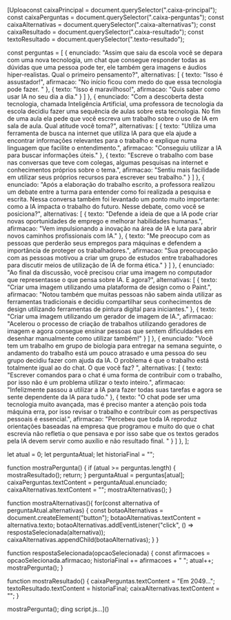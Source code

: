 [Uploaconst caixaPrincipal = document.querySelector(".caixa-principal");
const caixaPerguntas = document.querySelector(".caixa-perguntas");
const caixaAlternativas = document.querySelector(".caixa-alternativas");
const caixaResultado = document.querySelector(".caixa-resultado");
const textoResultado = document.querySelector(".texto-resultado");

const perguntas = [
    {
        enunciado: "Assim que saiu da escola você se depara com uma nova tecnologia, um chat que consegue responder todas as dúvidas que uma pessoa pode ter, ele também gera imagens e áudios hiper-realistas. Qual o primeiro pensamento?",
        alternativas: [
            {
                texto: "Isso é assustador!",
                afirmacao: "No início ficou com medo do que essa tecnologia pode fazer. "
            },
            {
                texto: "Isso é maravilhoso!",
                afirmacao: "Quis saber como usar IA no seu dia a dia."
            }
        ]
    },
    {
        enunciado: "Com a descoberta desta tecnologia, chamada Inteligência Artificial, uma professora de tecnologia da escola decidiu fazer uma sequência de aulas sobre esta tecnologia. No fim de uma aula ela pede que você escreva um trabalho sobre o uso de IA em sala de aula. Qual atitude você toma?",
        alternativas: [
            {
                texto: "Utiliza uma ferramenta de busca na internet que utiliza IA para que ela ajude a encontrar informações relevantes para o trabalho e explique numa linguagem que facilite o entendimento.",
                afirmacao: "Conseguiu utilizar a IA para buscar informações úteis."
            },
            {
                texto: "Escreve o trabalho com base nas conversas que teve com colegas, algumas pesquisas na internet e conhecimentos próprios sobre o tema.",
                afirmacao: "Sentiu mais facilidade em utilizar seus próprios recursos para escrever seu trabalho."
            }
        ]
    },
    {
        enunciado: "Após a elaboração do trabalho escrito, a professora realizou um debate entre a turma para entender como foi realizada a pesquisa e escrita. Nessa conversa também foi levantado um ponto muito importante: como a IA impacta o trabalho do futuro. Nesse debate, como você se posiciona?",
        alternativas: [
            {
                texto: "Defende a ideia de que a IA pode criar novas oportunidades de emprego e melhorar habilidades humanas.",
                afirmacao: "Vem impulsionando a inovação na área de IA e luta para abrir novos caminhos profissionais com IA."
            },
            {
                texto: "Me preocupo com as pessoas que perderão seus empregos para máquinas e defendem a importância de proteger os trabalhadores.",
                afirmacao: "Sua preocupação com as pessoas motivou a criar um grupo de estudos entre trabalhadores para discutir meios de utilização de IA de forma ética."
            }
        ]
    },
    {
        enunciado: "Ao final da discussão, você precisou criar uma imagem no computador que representasse o que pensa sobre IA. E agora?",
        alternativas: [
            {
                texto: "Criar uma imagem utilizando uma plataforma de design como o Paint.",
                afirmacao: "Notou também que muitas pessoas não sabem ainda utilizar as ferramentas tradicionais e decidiu compartilhar seus conhecimentos de design utilizando ferramentas de pintura digital para iniciantes."
            },
            {
                texto: "Criar uma imagem utilizando um gerador de imagem de IA.",
                afirmacao: "Acelerou o processo de criação de trabalhos utilizando geradores de imagem e agora consegue ensinar pessoas que sentem dificuldades em desenhar manualmente como utilizar também!"
            }
        ]
    },
    {
        enunciado: "Você tem um trabalho em grupo de biologia para entregar na semana seguinte, o andamento do trabalho está um pouco atrasado e uma pessoa do seu grupo decidiu fazer com ajuda da IA. O problema é que o trabalho está totalmente igual ao do chat. O que você faz? ",
        alternativas: [
            {
                texto: "Escrever comandos para o chat é uma forma de contribuir com o trabalho, por isso não é um problema utilizar o texto inteiro.",
                afirmacao: "Infelizmente passou a utilizar a IA para fazer todas suas tarefas e agora se sente dependente da IA para tudo."
            },
            {
                texto: "O chat pode ser uma tecnologia muito avançada, mas é preciso manter a atenção pois toda máquina erra, por isso revisar o trabalho e contribuir com as perspectivas pessoais é essencial.",
                afirmacao: "Percebeu que toda IA reproduz orientações baseadas na empresa que programou e muito do que o chat escrevia não refletia o que pensava e por isso sabe que os textos gerados pela IA devem servir como auxílio e não resultado final. "
            }
        ]
    },
];


let atual = 0;
let perguntaAtual;
let historiaFinal = "";

function mostraPergunta() {
    if (atual >= perguntas.length) {
        mostraResultado();
        return;
    }
    perguntaAtual = perguntas[atual];
    caixaPerguntas.textContent = perguntaAtual.enunciado;
    caixaAlternativas.textContent = "";
    mostraAlternativas();
}

function mostraAlternativas(){
    for(const alternativa of perguntaAtual.alternativas) {
        const botaoAlternativas = document.createElement("button");
        botaoAlternativas.textContent = alternativa.texto;
        botaoAlternativas.addEventListener("click", () => respostaSelecionada(alternativa));
        caixaAlternativas.appendChild(botaoAlternativas);
    }
}

function respostaSelecionada(opcaoSelecionada) {
    const afirmacoes = opcaoSelecionada.afirmacao;
    historiaFinal += afirmacoes + " ";
    atual++;
    mostraPergunta();
}

function mostraResultado() {
    caixaPerguntas.textContent = "Em 2049...";
    textoResultado.textContent = historiaFinal;
    caixaAlternativas.textContent = "";
}

mostraPergunta();
ding script.js…]()

